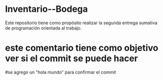 # Inventario--Bodega
Este repositorio tiene como propósito realizar la segunda entrega sumativa de programación orientada al trabajo.
# este comentario  tiene como objetivo ver si el commit se puede hacer

#se agrego un "hola mundo" para confirmar el commit
